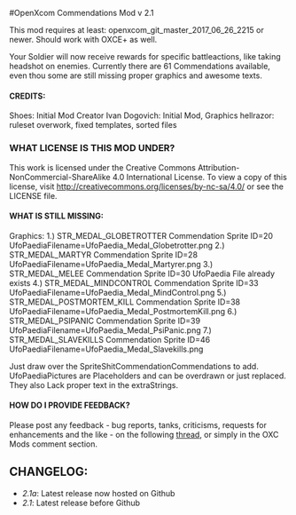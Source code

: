 #OpenXcom Commendations Mod v 2.1

This mod requires at least: openxcom_git_master_2017_06_26_2215 or newer. Should work with OXCE+ as well.

Your Soldier will now receive rewards for specific battleactions, like taking headshot on enemies.
Currently there are 61 Commendations available, even thou some are still missing proper graphics and awesome texts.


#### CREDITS:
Shoes: Initial Mod Creator
Ivan Dogovich: Initial Mod, Graphics
hellrazor: ruleset overwork, fixed templates, sorted files


### WHAT LICENSE IS THIS MOD UNDER?
This work is licensed under the Creative Commons Attribution-NonCommercial-ShareAlike 4.0 International License. To view a copy of this license, visit http://creativecommons.org/licenses/by-nc-sa/4.0/
or see the LICENSE file.

#### WHAT IS STILL MISSING:
Graphics:
	1.)	STR_MEDAL_GLOBETROTTER
		Commendation Sprite ID=20
		UfoPaediaFilename=UfoPaedia_Medal_Globetrotter.png
	2.)	STR_MEDAL_MARTYR
		Commendation Sprite ID=28
		UfoPaediaFilename=UfoPaedia_Medal_Martyrer.png
	3.)	STR_MEDAL_MELEE
		Commendation Sprite ID=30
		UfoPaedia File already exists
	4.)	STR_MEDAL_MINDCONTROL
		Commendation Sprite ID=33
		UfoPaediaFilename=UfoPaedia_Medal_MindControl.png
	5.)	STR_MEDAL_POSTMORTEM_KILL
		Commendation Sprite ID=38
		UfoPaediaFilename=UfoPaedia_Medal_PostmortemKill.png
	6.)	STR_MEDAL_PSIPANIC
		Commendation Sprite ID=39
		UfoPaediaFilename=UfoPaedia_Medal_PsiPanic.png
	7.) STR_MEDAL_SLAVEKILLS
		Commendation Sprite ID=46
		UfoPaediaFilename=UfoPaedia_Medal_Slavekills.png

Just draw over the SpriteShitCommendationCommendations to add.
UfoPaediaPictures are Placeholders and can be overdrawn or just replaced.
They also Lack proper text in the extraStrings.

#### HOW DO I PROVIDE FEEDBACK?
Please post any feedback - bug reports, tanks, criticisms, requests for enhancements and the like - on the following [thread](http://openxcom.org/forum/index.php?topic=3048.0), or simply in the OXC Mods comment section.

## CHANGELOG:
 - *2.1a*: Latest release now hosted on Github
 - *2.1*: Latest release before Github
